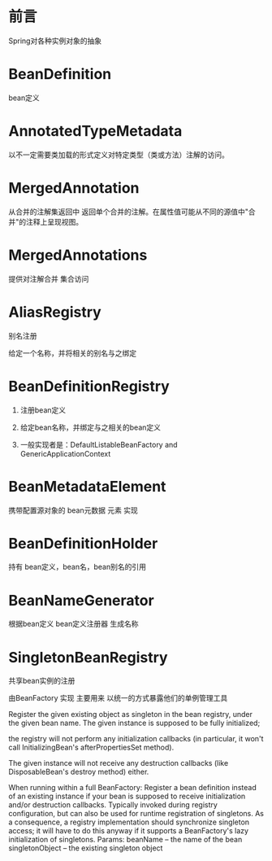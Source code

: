 # 前言

Spring对各种实例对象的抽象







# BeanDefinition

bean定义



# AnnotatedTypeMetadata

以不一定需要类加载的形式定义对特定类型（类或方法）注解的访问。



# MergedAnnotation

从合并的注解集返回中 返回单个合并的注解。在属性值可能从不同的源值中"合并"的注释上呈现视图。



# MergedAnnotations

提供对注解合并 集合访问



# AliasRegistry

别名注册

给定一个名称，并将相关的别名与之绑定



# BeanDefinitionRegistry

1. 注册bean定义

2. 给定bean名称，并绑定与之相关的bean定义
3. 一般实现者是：DefaultListableBeanFactory and GenericApplicationContext





# BeanMetadataElement

携带配置源对象的 bean元数据 元素 实现



# BeanDefinitionHolder

持有 bean定义，bean名，bean别名的引用



# BeanNameGenerator

根据bean定义 bean定义注册器 生成名称



# SingletonBeanRegistry

共享bean实例的注册

由BeanFactory 实现 主要用来 以统一的方式暴露他们的单例管理工具

Register the given existing object as singleton in the bean registry, under the given bean name.
The given instance is supposed to be fully initialized; 

the registry will not perform any initialization callbacks (in particular, it won't call InitializingBean's afterPropertiesSet method). 

The given instance will not receive any destruction callbacks (like DisposableBean's destroy method) either.

When running within a full BeanFactory: Register a bean definition instead of an existing instance if your bean is supposed to receive initialization and/or destruction callbacks.
Typically invoked during registry configuration, but can also be used for runtime registration of singletons. As a consequence, a registry implementation should synchronize singleton access; it will have to do this anyway if it supports a BeanFactory's lazy initialization of singletons.
Params:
beanName – the name of the bean
singletonObject – the existing singleton object
